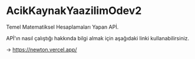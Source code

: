 # AcikKaynakYaazilimOdev2
Temel Matematiksel Hesaplamaları Yapan APİ.

APİ'ın nasıl çalıştığı hakkında bilgi almak için aşağıdaki linki kullanabilirsiniz.

-> https://newton.vercel.app/ 
